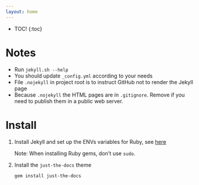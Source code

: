 ```yaml
---
layout: home
---
```


* TOC!
{:toc}


# Notes

- Run `jekyll.sh --help` 
- You should update `_config.yml` according to your needs
- File `.nojekyll` in project root is to instruct GitHub not to render the Jekyll page
- Because `.nojekyll` the HTML pages are in `.gitignore`. Remove if you need to publish them in a public web server.



# Install

1. Install Jekyll and set up the ENVs variables for Ruby, see [here](https://jekyllrb.com/docs/installation/ubuntu/)

   Note: When installing Ruby gems, don’t use `sudo`.

2. Install the `just-the-docs` theme

   ```bash
   gem install just-the-docs
   ```

   
